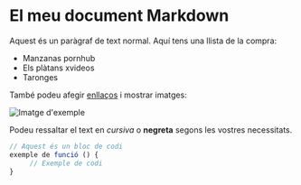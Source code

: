 # El meu document Markdown

Aquest és un paràgraf de text normal. Aquí tens una llista de la compra:

- Manzanas pornhub
- Els plàtans xvideos
- Taronges

També podeu afegir [enllaços](https://www.exemple.com) i mostrar imatges:

![Imatge d'exemple](https://www.ejemplo.com/imagen.jpg)

Podeu ressaltar el text en *cursiva* o **negreta** segons les vostres necessitats.

```javascript
// Aquest és un bloc de codi
exemple de funció () {
     // Exemple de codi
}
